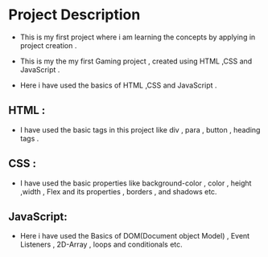 # Project Description

- This is my first project where i am learning the concepts by applying  in project creation . 

- This is my the my first Gaming project  , created using HTML ,CSS and JavaScript .
- Here i have used the basics of HTML ,CSS and JavaScript . 

## HTML : 
- I have used the basic tags in this project like div , para , button , heading tags .

## CSS : 
- I have used the basic properties like background-color , color , height ,width , Flex and its properties , borders , and shadows etc.

## JavaScript:
- Here i have used the Basics of DOM(Document object Model) , Event Listeners , 2D-Array ,  loops and conditionals etc.
